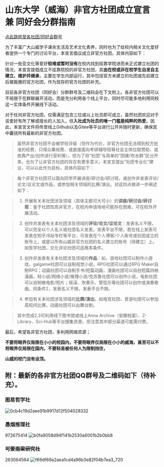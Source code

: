 # 山东大学（威海）非官方社团成立宣言 兼 同好会分群指南

[点此跳转至各社团/同好会群号](#group_number)

为了丰富广大山威学子课余生活及艺术文化素养，同时也为了给校内相关文化爱好者提供一个专门的讨论平台，本宣言倡议成立非官方社团，具体内容如下：

针对一些亚文化等爱好**较难或暂时没有**在校内找到挂靠学院进而未正式建立社团的情况，本宣言提倡成立不挂靠院校的非官方社团，其**由在校或非在校学生自发自主建立、维护并继承**，主要在学生内部运行，其中包括官方未建立的社团或先前建立后被裁撤的官方社团，作为现存的官方社团的补充。

目前各非官方社团（同好会）分群群号及二维码会在下文附上。各非官方社团可以不局限于在群聊展开活动，而是充分利用各个线上平台，同时尽可能多地利用同校这一实体条件开展线下活动。

对于任何非官方社团，仅需满足包含三位或以上社员即可成立，虽然社团欢迎对于该爱好有所了解或擅长的人加入，但**入社成为社员的唯一门槛是纯粹的热爱**。因此，本宣言文件将传至线上Github以及Gitee等平台进行公开并随时更新，确保其中囊括所有最新的非官方社团。

> 虽然非官方社团不会被学校评级（但作为代价，非官方社团无法得到校方批准的经费，只得众筹经费、或直接面向考研辅导班等社会主体拉取赞助、或依靠产出/创作进行营利等），但为了将“社团”与简单的“团建/吹水群”区分开来，也为了让非官方社团的存在有更多意义，本宣言提出“社团专业化”建议，可以以此作为目标，具体内容如下：

> 每个非官方社团可以面向同学开展讲座/研讨会/研讨班，或创作并发表评论/论文/议论文或作品，或参加相关领域的比赛/演出。对这四点做进一步阐述如下：

> 1. 开展有关本社团涉及领域（具体主题可大可小）的**讲座/研讨会/研讨班**：鉴于社团性质非官方，在校内申请场地可能存在困难，可在校外开展活动。

> 2. 创作并发表有关本社团涉及领域的**评论/论文/议论文**：发表名义不限，可以完全以个人名义或社团名义发表。发表平台不限，若在线上发表可发表在知乎/B站专栏等平台，可发表在个人博客/个人账号或社团成立的账号上，或是以所有山威非官方社团的名义建立的账号（待建立）上。如哲学社团、文化评论社团可适用本条件。

> 3. 创作并发表有关本社团涉及领域的**作品**：如，游戏社团可以制作小游戏，galgame社团可以自制视觉小说，RPG社团可以通过RPG Maker自制RPG；动画社团可以自制手书/短篇动画，漫画社团可以自创短篇四格漫画，轻小说/网络小说/推理小说/克苏鲁社团可以创作小说，电影社团可以自制微电影/短片；摇滚、吹奏乐、管弦乐等社团可以创作或演奏歌曲。同条件2，发表名义不限，发表平台不限。

> 4. 参加有关本社团涉及领域的**比赛/演出**。如电竞社团、音游社团可以参加高校间比赛，动画社团可以出舞台剧。

> 其中完成2,3可利用线下图书馆或线上Anna Archive（安娜档案）、Z-Library、Sci-Hub等平台搜集资源，但注意其中部分渠道可能需付费。

最后，希望各非官方社团，多利用网络资源；

**不要将眼界仅局限在小小的校园内，不要将眼界仅局限在小小的威海，甚至可以不将眼界仅局限在国内，不要轻易被任何人为限制挡住，**

**山威的校门没有设顶。**



<a id="group_number"></a>
## 附：最新的各非官方社团QQ群号及二维码如下（待补充）。

### 图易哲学社
![0cb4c19d2aee91b9917d12f504028332](https://github.com/user-attachments/assets/0a3e469d-83cf-4cb8-99a4-d9ee2c3c67a7)


### 愚烟推理社
972675414
![b0fa9058d94f141b2530a6001b2b0bb8](https://github.com/user-attachments/assets/2c1c9082-71d6-45df-b06f-5215ba634255)


### ~~可爱南梁研究社~~
263064564
![f69df69a2aea1cd4a96b3e82f04b7ea3_720](https://github.com/user-attachments/assets/a2eede4b-47fc-4be1-a411-a0edbef774f1)





